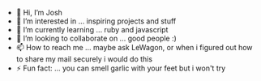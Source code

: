 - 👋 Hi, I’m Josh
- 👀 I’m interested in ... inspiring projects and stuff 
- 🌱 I’m currently learning ... ruby and javascript
- 💞️ I’m looking to collaborate on ... good people :)
- 📫 How to reach me ... maybe ask LeWagon, or when i figured out how to share my mail securely i would do this 
- ⚡ Fun fact: ... you can smell garlic with your feet but i won't try 
